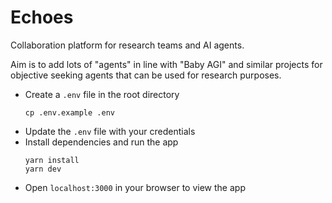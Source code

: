 # Echoes
Collaboration platform for research teams and AI agents.

Aim is to add lots of "agents" in line with "Baby AGI" and similar projects for objective seeking agents that can be used for research purposes.

- Create a `.env` file in the root directory
  ```
  cp .env.example .env
  ```
- Update the `.env` file with your credentials
- Install dependencies and run the app
  ```
  yarn install
  yarn dev
  ```
- Open `localhost:3000` in your browser to view the app
